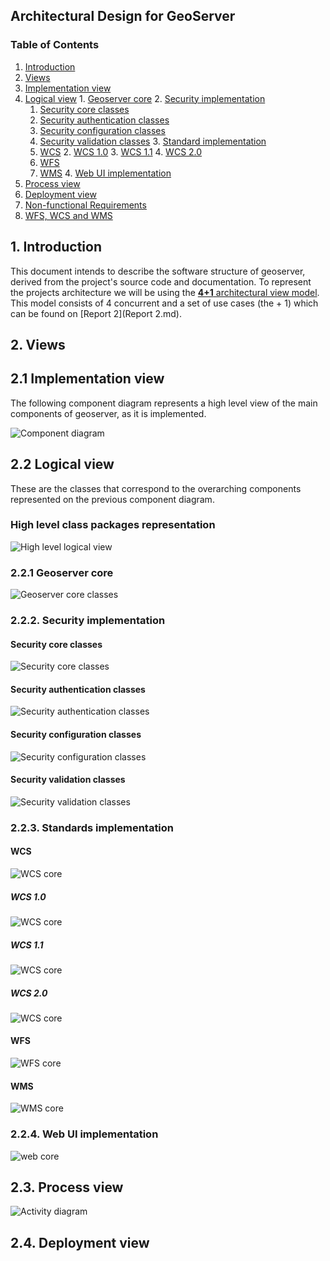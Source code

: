## Architectural Design for GeoServer

### Table of Contents
1. [Introduction](#intro)
2. [Views](#views)    
  1. [Implementation view](#implementation)
  2. [Logical view](#logical)
    1. [Geoserver core](#geo_core)
    2. [Security implementation](#security)
        1. [Security core classes](#sec_core)
        2. [Security authentication classes](#sec_auth)
        3. [Security configuration classes](#sec_config)
        4. [Security validation classes](#sec_valid)
    3. [Standard implementation](#standard)
        1. [WCS](#wcs)
            2. [WCS 1.0](#wcs_1_0)
            3. [WCS 1.1](#wcs_1_1)
            4. [WCS 2.0](#wcs_2_0)
        2. [WFS](#wfs)
        3. [WMS](#wms)
    4. [Web UI implementation](#web)
  3. [Process view](#process)
  4. [Deployment view](#deployment)
4. [Non-functional Requirements](#nonfunc)
 1. [WFS, WCS and WMS](#services)

## <a name="intro"></a> 1. Introduction

This document intends to describe the software structure of geoserver, derived from the project's source code and documentation.
To represent the projects architecture we will be using the [__4+1__ architectural view model](https://en.wikipedia.org/wiki/4%2B1_architectural_view_model). This model consists of 4 concurrent and a set of use cases (the + 1) which can be found on [Report 2](Report 2.md).

## <a name="views"></a> 2. Views

## <a name="implementation"></a> 2.1 Implementation view
The following component diagram represents a high level view of the main components of geoserver, as it is implemented.

![Component diagram](img/implementation_view/component_diagram.png)

## <a name="logical"></a> 2.2 Logical view
These are the classes that correspond to the overarching components represented on the previous component diagram.


### High level class packages representation
![High level logical view](img/logical_view/logical_view_high_level.png)

### <a name="geo_core"></a> 2.2.1 Geoserver core
![Geoserver core classes](img/logical_view/core_detail.png)

### <a name="security"></a> 2.2.2. Security implementation

#### <a name="sec_core"></a> Security core classes
![Security core classes](img/logical_view/security/sec_core_detail.png)
#### <a name="sec_auth"></a> Security authentication classes
![Security authentication classes](img/logical_view/security/sec_auth_detail.png)
#### <a name="sec_config"></a> Security configuration classes
![Security configuration classes](img/logical_view/security/sec_config_detail.png)
#### <a name="sec_valid"></a> Security validation classes
![Security validation classes](img/logical_view/security/sec_valid_detail.png)

### <a name="std_core"></a> 2.2.3. Standards implementation

#### <a name="wcs"></a> WCS
![WCS core](img/logical_view/standards/wcs_detail.png)
##### <a name="wcs_1_0"></a> WCS 1.0
![WCS core](img/logical_view/standards/wcs_1_0_detail.png)
##### <a name="wcs_1_1"></a> WCS 1.1
![WCS core](img/logical_view/standards/wcs_1_1_detail.png)
##### <a name="wcs_2_0"></a> WCS 2.0
![WCS core](img/logical_view/standards/wcs_2_0_detail.png)

#### <a name="wfs"></a> WFS
![WFS core](img/logical_view/standards/wfs_detail.png)

#### <a name="wms"></a> WMS
![WMS core](img/logical_view/standards/wms_detail.png)

### <a name="web"></a> 2.2.4. Web UI implementation
![web core](img/logical_view/web_detail.png)

## <a name="process"></a> 2.3. Process view
![Activity diagram](img/implementation_view/process_view.jpg)

## <a name="deployment"></a> 2.4. Deployment view
